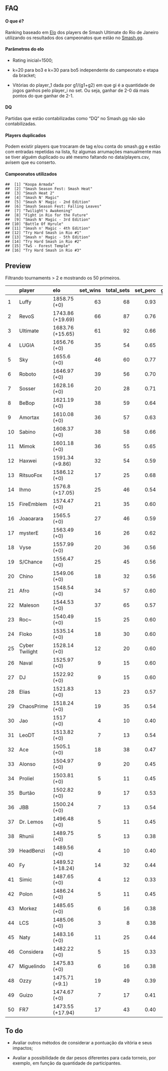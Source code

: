 FAQ
---

#### O que é?

Ranking baseado em
[Elo](https://en.wikipedia.org/wiki/Elo_rating_system) dos players de
Smash Ultimate do Rio de Janeiro utilizando os resultados dos
campeonatos que estão no [Smash.gg](https://smash.gg/).

#### Parâmetros do elo

-   Rating inicial=1500;

-   k=20 para bo3 e k=30 para bo5 independente do campeonato e etapa da
    bracket;

-   Vitórias do player\_1 dada por g1/(g1+g2) em que gi é a quantidade
    de jogos ganhos pelo player\_i no set. Ou seja, ganhar de 2-0 dá
    mais pontos do que ganhar de 2-1.

#### DQ

Partidas que estão contabilizadas como “DQ” no Smash.gg não são
contabilizadas.

#### Players duplicados

Podem existir players que trocaram de tag e/ou conta do smash.gg e estão
com entradas repetidas na lista, fiz algumas arrumações manualmente mas
se tiver alguém duplicado ou até mesmo faltando no data/players.csv,
avisem que eu conserto.

#### Campeonatos utilizados

    ##  [1] "Koopa Armada"                     
    ##  [2] "Smash Season Fest: Smash Heat"    
    ##  [3] "Smash Heat 2"                     
    ##  [4] "Smash N' Magic"                   
    ##  [5] "Smash N' Magic - 2nd Edition"     
    ##  [6] "Smash Season Fest: Falling Leaves"
    ##  [7] "Twilight's Awakening"             
    ##  [8] "Fight in Rio for the Future"      
    ##  [9] "Smash N' Magic - 3rd Edition"     
    ## [10] "Battle Of Hyrule"                 
    ## [11] "Smash n' Magic - 4th Edition"     
    ## [12] "Try Hard Smash in Rio #1"         
    ## [13] "Smash n' Magic - 5th Edition"     
    ## [14] "Try Hard Smash in Rio #2"         
    ## [15] "TwS - Forest Temple"              
    ## [16] "Try Hard Smash in Rio #3"

Preview
-------

Filtrando tournaments &gt; 2 e mostrando os 50 primeiros.

<table>
<colgroup>
<col style="width: 2%" />
<col style="width: 13%" />
<col style="width: 15%" />
<col style="width: 8%" />
<col style="width: 10%" />
<col style="width: 8%" />
<col style="width: 9%" />
<col style="width: 11%" />
<col style="width: 9%" />
<col style="width: 11%" />
</colgroup>
<thead>
<tr class="header">
<th style="text-align: left;"></th>
<th style="text-align: left;">player</th>
<th style="text-align: left;">elo</th>
<th style="text-align: right;">set_wins</th>
<th style="text-align: right;">total_sets</th>
<th style="text-align: right;">set_perc</th>
<th style="text-align: right;">game_wins</th>
<th style="text-align: right;">total_games</th>
<th style="text-align: right;">game_perc</th>
<th style="text-align: right;">tournaments</th>
</tr>
</thead>
<tbody>
<tr class="odd">
<td style="text-align: left;">1</td>
<td style="text-align: left;">Luffy</td>
<td style="text-align: left;">1858.75 (+0)</td>
<td style="text-align: right;">63</td>
<td style="text-align: right;">68</td>
<td style="text-align: right;">0.93</td>
<td style="text-align: right;">163</td>
<td style="text-align: right;">197</td>
<td style="text-align: right;">0.83</td>
<td style="text-align: right;">11</td>
</tr>
<tr class="even">
<td style="text-align: left;">2</td>
<td style="text-align: left;">RevoS</td>
<td style="text-align: left;">1743.86 (+19.69)</td>
<td style="text-align: right;">66</td>
<td style="text-align: right;">87</td>
<td style="text-align: right;">0.76</td>
<td style="text-align: right;">177</td>
<td style="text-align: right;">262</td>
<td style="text-align: right;">0.68</td>
<td style="text-align: right;">13</td>
</tr>
<tr class="odd">
<td style="text-align: left;">3</td>
<td style="text-align: left;">Ultimate</td>
<td style="text-align: left;">1683.76 (+15.65)</td>
<td style="text-align: right;">61</td>
<td style="text-align: right;">92</td>
<td style="text-align: right;">0.66</td>
<td style="text-align: right;">160</td>
<td style="text-align: right;">269</td>
<td style="text-align: right;">0.59</td>
<td style="text-align: right;">16</td>
</tr>
<tr class="even">
<td style="text-align: left;">4</td>
<td style="text-align: left;">LUGIA</td>
<td style="text-align: left;">1656.76 (+0)</td>
<td style="text-align: right;">35</td>
<td style="text-align: right;">54</td>
<td style="text-align: right;">0.65</td>
<td style="text-align: right;">93</td>
<td style="text-align: right;">152</td>
<td style="text-align: right;">0.61</td>
<td style="text-align: right;">10</td>
</tr>
<tr class="odd">
<td style="text-align: left;">5</td>
<td style="text-align: left;">Sky</td>
<td style="text-align: left;">1655.6 (+0)</td>
<td style="text-align: right;">46</td>
<td style="text-align: right;">60</td>
<td style="text-align: right;">0.77</td>
<td style="text-align: right;">116</td>
<td style="text-align: right;">172</td>
<td style="text-align: right;">0.67</td>
<td style="text-align: right;">10</td>
</tr>
<tr class="even">
<td style="text-align: left;">6</td>
<td style="text-align: left;">Roboto</td>
<td style="text-align: left;">1646.97 (+0)</td>
<td style="text-align: right;">39</td>
<td style="text-align: right;">56</td>
<td style="text-align: right;">0.70</td>
<td style="text-align: right;">102</td>
<td style="text-align: right;">155</td>
<td style="text-align: right;">0.66</td>
<td style="text-align: right;">9</td>
</tr>
<tr class="odd">
<td style="text-align: left;">7</td>
<td style="text-align: left;">Sosser</td>
<td style="text-align: left;">1628.16 (+0)</td>
<td style="text-align: right;">20</td>
<td style="text-align: right;">28</td>
<td style="text-align: right;">0.71</td>
<td style="text-align: right;">52</td>
<td style="text-align: right;">79</td>
<td style="text-align: right;">0.66</td>
<td style="text-align: right;">4</td>
</tr>
<tr class="even">
<td style="text-align: left;">8</td>
<td style="text-align: left;">BeBop</td>
<td style="text-align: left;">1621.19 (+0)</td>
<td style="text-align: right;">38</td>
<td style="text-align: right;">59</td>
<td style="text-align: right;">0.64</td>
<td style="text-align: right;">93</td>
<td style="text-align: right;">154</td>
<td style="text-align: right;">0.60</td>
<td style="text-align: right;">11</td>
</tr>
<tr class="odd">
<td style="text-align: left;">9</td>
<td style="text-align: left;">Amortax</td>
<td style="text-align: left;">1610.08 (+0)</td>
<td style="text-align: right;">36</td>
<td style="text-align: right;">57</td>
<td style="text-align: right;">0.63</td>
<td style="text-align: right;">85</td>
<td style="text-align: right;">147</td>
<td style="text-align: right;">0.58</td>
<td style="text-align: right;">11</td>
</tr>
<tr class="even">
<td style="text-align: left;">10</td>
<td style="text-align: left;">Sabino</td>
<td style="text-align: left;">1608.37 (+0)</td>
<td style="text-align: right;">38</td>
<td style="text-align: right;">58</td>
<td style="text-align: right;">0.66</td>
<td style="text-align: right;">88</td>
<td style="text-align: right;">151</td>
<td style="text-align: right;">0.58</td>
<td style="text-align: right;">10</td>
</tr>
<tr class="odd">
<td style="text-align: left;">11</td>
<td style="text-align: left;">Mimok</td>
<td style="text-align: left;">1601.18 (+0)</td>
<td style="text-align: right;">36</td>
<td style="text-align: right;">55</td>
<td style="text-align: right;">0.65</td>
<td style="text-align: right;">87</td>
<td style="text-align: right;">151</td>
<td style="text-align: right;">0.58</td>
<td style="text-align: right;">10</td>
</tr>
<tr class="even">
<td style="text-align: left;">12</td>
<td style="text-align: left;">Haxwei</td>
<td style="text-align: left;">1591.34 (+9.86)</td>
<td style="text-align: right;">32</td>
<td style="text-align: right;">54</td>
<td style="text-align: right;">0.59</td>
<td style="text-align: right;">76</td>
<td style="text-align: right;">129</td>
<td style="text-align: right;">0.59</td>
<td style="text-align: right;">11</td>
</tr>
<tr class="odd">
<td style="text-align: left;">13</td>
<td style="text-align: left;">RitsuoFox</td>
<td style="text-align: left;">1586.12 (+0)</td>
<td style="text-align: right;">17</td>
<td style="text-align: right;">25</td>
<td style="text-align: right;">0.68</td>
<td style="text-align: right;">40</td>
<td style="text-align: right;">64</td>
<td style="text-align: right;">0.62</td>
<td style="text-align: right;">4</td>
</tr>
<tr class="even">
<td style="text-align: left;">14</td>
<td style="text-align: left;">Ihmo</td>
<td style="text-align: left;">1576.8 (+17.05)</td>
<td style="text-align: right;">25</td>
<td style="text-align: right;">46</td>
<td style="text-align: right;">0.54</td>
<td style="text-align: right;">62</td>
<td style="text-align: right;">116</td>
<td style="text-align: right;">0.53</td>
<td style="text-align: right;">11</td>
</tr>
<tr class="odd">
<td style="text-align: left;">15</td>
<td style="text-align: left;">FireEmblem</td>
<td style="text-align: left;">1574.47 (+0)</td>
<td style="text-align: right;">21</td>
<td style="text-align: right;">35</td>
<td style="text-align: right;">0.60</td>
<td style="text-align: right;">48</td>
<td style="text-align: right;">88</td>
<td style="text-align: right;">0.55</td>
<td style="text-align: right;">7</td>
</tr>
<tr class="even">
<td style="text-align: left;">16</td>
<td style="text-align: left;">Joaoarara</td>
<td style="text-align: left;">1565.5 (+0)</td>
<td style="text-align: right;">27</td>
<td style="text-align: right;">46</td>
<td style="text-align: right;">0.59</td>
<td style="text-align: right;">60</td>
<td style="text-align: right;">107</td>
<td style="text-align: right;">0.56</td>
<td style="text-align: right;">10</td>
</tr>
<tr class="odd">
<td style="text-align: left;">17</td>
<td style="text-align: left;">mysterE</td>
<td style="text-align: left;">1563.49 (+0)</td>
<td style="text-align: right;">16</td>
<td style="text-align: right;">26</td>
<td style="text-align: right;">0.62</td>
<td style="text-align: right;">41</td>
<td style="text-align: right;">72</td>
<td style="text-align: right;">0.57</td>
<td style="text-align: right;">5</td>
</tr>
<tr class="even">
<td style="text-align: left;">18</td>
<td style="text-align: left;">Vyse</td>
<td style="text-align: left;">1557.99 (+0)</td>
<td style="text-align: right;">20</td>
<td style="text-align: right;">36</td>
<td style="text-align: right;">0.56</td>
<td style="text-align: right;">48</td>
<td style="text-align: right;">85</td>
<td style="text-align: right;">0.56</td>
<td style="text-align: right;">8</td>
</tr>
<tr class="odd">
<td style="text-align: left;">19</td>
<td style="text-align: left;">S/Chance</td>
<td style="text-align: left;">1556.47 (+0)</td>
<td style="text-align: right;">25</td>
<td style="text-align: right;">45</td>
<td style="text-align: right;">0.56</td>
<td style="text-align: right;">61</td>
<td style="text-align: right;">104</td>
<td style="text-align: right;">0.59</td>
<td style="text-align: right;">10</td>
</tr>
<tr class="even">
<td style="text-align: left;">20</td>
<td style="text-align: left;">Chino</td>
<td style="text-align: left;">1549.06 (+0)</td>
<td style="text-align: right;">18</td>
<td style="text-align: right;">32</td>
<td style="text-align: right;">0.56</td>
<td style="text-align: right;">42</td>
<td style="text-align: right;">78</td>
<td style="text-align: right;">0.54</td>
<td style="text-align: right;">7</td>
</tr>
<tr class="odd">
<td style="text-align: left;">21</td>
<td style="text-align: left;">Afro</td>
<td style="text-align: left;">1548.54 (+0)</td>
<td style="text-align: right;">34</td>
<td style="text-align: right;">57</td>
<td style="text-align: right;">0.60</td>
<td style="text-align: right;">79</td>
<td style="text-align: right;">140</td>
<td style="text-align: right;">0.56</td>
<td style="text-align: right;">12</td>
</tr>
<tr class="even">
<td style="text-align: left;">22</td>
<td style="text-align: left;">Maleson</td>
<td style="text-align: left;">1544.53 (+0)</td>
<td style="text-align: right;">37</td>
<td style="text-align: right;">65</td>
<td style="text-align: right;">0.57</td>
<td style="text-align: right;">85</td>
<td style="text-align: right;">153</td>
<td style="text-align: right;">0.56</td>
<td style="text-align: right;">14</td>
</tr>
<tr class="odd">
<td style="text-align: left;">23</td>
<td style="text-align: left;">Roc~</td>
<td style="text-align: left;">1540.49 (+0)</td>
<td style="text-align: right;">15</td>
<td style="text-align: right;">25</td>
<td style="text-align: right;">0.60</td>
<td style="text-align: right;">36</td>
<td style="text-align: right;">65</td>
<td style="text-align: right;">0.55</td>
<td style="text-align: right;">5</td>
</tr>
<tr class="even">
<td style="text-align: left;">24</td>
<td style="text-align: left;">Floko</td>
<td style="text-align: left;">1535.14 (+0)</td>
<td style="text-align: right;">18</td>
<td style="text-align: right;">30</td>
<td style="text-align: right;">0.60</td>
<td style="text-align: right;">39</td>
<td style="text-align: right;">72</td>
<td style="text-align: right;">0.54</td>
<td style="text-align: right;">7</td>
</tr>
<tr class="odd">
<td style="text-align: left;">25</td>
<td style="text-align: left;">Cyber Twilight</td>
<td style="text-align: left;">1528.14 (+0)</td>
<td style="text-align: right;">12</td>
<td style="text-align: right;">20</td>
<td style="text-align: right;">0.60</td>
<td style="text-align: right;">27</td>
<td style="text-align: right;">50</td>
<td style="text-align: right;">0.54</td>
<td style="text-align: right;">4</td>
</tr>
<tr class="even">
<td style="text-align: left;">26</td>
<td style="text-align: left;">Naval</td>
<td style="text-align: left;">1525.97 (+0)</td>
<td style="text-align: right;">9</td>
<td style="text-align: right;">15</td>
<td style="text-align: right;">0.60</td>
<td style="text-align: right;">21</td>
<td style="text-align: right;">37</td>
<td style="text-align: right;">0.57</td>
<td style="text-align: right;">3</td>
</tr>
<tr class="odd">
<td style="text-align: left;">27</td>
<td style="text-align: left;">DJ</td>
<td style="text-align: left;">1522.92 (+0)</td>
<td style="text-align: right;">9</td>
<td style="text-align: right;">15</td>
<td style="text-align: right;">0.60</td>
<td style="text-align: right;">19</td>
<td style="text-align: right;">34</td>
<td style="text-align: right;">0.56</td>
<td style="text-align: right;">3</td>
</tr>
<tr class="even">
<td style="text-align: left;">28</td>
<td style="text-align: left;">Elias</td>
<td style="text-align: left;">1521.83 (+0)</td>
<td style="text-align: right;">13</td>
<td style="text-align: right;">23</td>
<td style="text-align: right;">0.57</td>
<td style="text-align: right;">28</td>
<td style="text-align: right;">54</td>
<td style="text-align: right;">0.52</td>
<td style="text-align: right;">5</td>
</tr>
<tr class="odd">
<td style="text-align: left;">29</td>
<td style="text-align: left;">ChaosPrime</td>
<td style="text-align: left;">1518.24 (+0)</td>
<td style="text-align: right;">19</td>
<td style="text-align: right;">35</td>
<td style="text-align: right;">0.54</td>
<td style="text-align: right;">42</td>
<td style="text-align: right;">80</td>
<td style="text-align: right;">0.52</td>
<td style="text-align: right;">8</td>
</tr>
<tr class="even">
<td style="text-align: left;">30</td>
<td style="text-align: left;">Jao</td>
<td style="text-align: left;">1517 (+0)</td>
<td style="text-align: right;">4</td>
<td style="text-align: right;">10</td>
<td style="text-align: right;">0.40</td>
<td style="text-align: right;">14</td>
<td style="text-align: right;">26</td>
<td style="text-align: right;">0.54</td>
<td style="text-align: right;">3</td>
</tr>
<tr class="odd">
<td style="text-align: left;">31</td>
<td style="text-align: left;">LeoDT</td>
<td style="text-align: left;">1513.82 (+0)</td>
<td style="text-align: right;">7</td>
<td style="text-align: right;">13</td>
<td style="text-align: right;">0.54</td>
<td style="text-align: right;">16</td>
<td style="text-align: right;">30</td>
<td style="text-align: right;">0.53</td>
<td style="text-align: right;">3</td>
</tr>
<tr class="even">
<td style="text-align: left;">32</td>
<td style="text-align: left;">Ace</td>
<td style="text-align: left;">1505.1 (+0)</td>
<td style="text-align: right;">18</td>
<td style="text-align: right;">38</td>
<td style="text-align: right;">0.47</td>
<td style="text-align: right;">42</td>
<td style="text-align: right;">84</td>
<td style="text-align: right;">0.50</td>
<td style="text-align: right;">10</td>
</tr>
<tr class="odd">
<td style="text-align: left;">33</td>
<td style="text-align: left;">Alonso</td>
<td style="text-align: left;">1504.97 (+0)</td>
<td style="text-align: right;">9</td>
<td style="text-align: right;">20</td>
<td style="text-align: right;">0.45</td>
<td style="text-align: right;">21</td>
<td style="text-align: right;">43</td>
<td style="text-align: right;">0.49</td>
<td style="text-align: right;">6</td>
</tr>
<tr class="even">
<td style="text-align: left;">34</td>
<td style="text-align: left;">Proliel</td>
<td style="text-align: left;">1503.81 (+0)</td>
<td style="text-align: right;">5</td>
<td style="text-align: right;">11</td>
<td style="text-align: right;">0.45</td>
<td style="text-align: right;">12</td>
<td style="text-align: right;">26</td>
<td style="text-align: right;">0.46</td>
<td style="text-align: right;">3</td>
</tr>
<tr class="odd">
<td style="text-align: left;">35</td>
<td style="text-align: left;">Burtão</td>
<td style="text-align: left;">1502.82 (+0)</td>
<td style="text-align: right;">9</td>
<td style="text-align: right;">17</td>
<td style="text-align: right;">0.53</td>
<td style="text-align: right;">20</td>
<td style="text-align: right;">38</td>
<td style="text-align: right;">0.53</td>
<td style="text-align: right;">4</td>
</tr>
<tr class="even">
<td style="text-align: left;">36</td>
<td style="text-align: left;">JBB</td>
<td style="text-align: left;">1500.24 (+0)</td>
<td style="text-align: right;">7</td>
<td style="text-align: right;">13</td>
<td style="text-align: right;">0.54</td>
<td style="text-align: right;">15</td>
<td style="text-align: right;">29</td>
<td style="text-align: right;">0.52</td>
<td style="text-align: right;">3</td>
</tr>
<tr class="odd">
<td style="text-align: left;">37</td>
<td style="text-align: left;">Dr. Lemos</td>
<td style="text-align: left;">1496.48 (+0)</td>
<td style="text-align: right;">5</td>
<td style="text-align: right;">11</td>
<td style="text-align: right;">0.45</td>
<td style="text-align: right;">12</td>
<td style="text-align: right;">27</td>
<td style="text-align: right;">0.44</td>
<td style="text-align: right;">3</td>
</tr>
<tr class="even">
<td style="text-align: left;">38</td>
<td style="text-align: left;">Rhunii</td>
<td style="text-align: left;">1489.75 (+0)</td>
<td style="text-align: right;">5</td>
<td style="text-align: right;">13</td>
<td style="text-align: right;">0.38</td>
<td style="text-align: right;">13</td>
<td style="text-align: right;">29</td>
<td style="text-align: right;">0.45</td>
<td style="text-align: right;">4</td>
</tr>
<tr class="odd">
<td style="text-align: left;">39</td>
<td style="text-align: left;">HeadBenzi</td>
<td style="text-align: left;">1489.56 (+0)</td>
<td style="text-align: right;">4</td>
<td style="text-align: right;">10</td>
<td style="text-align: right;">0.40</td>
<td style="text-align: right;">9</td>
<td style="text-align: right;">21</td>
<td style="text-align: right;">0.43</td>
<td style="text-align: right;">3</td>
</tr>
<tr class="even">
<td style="text-align: left;">40</td>
<td style="text-align: left;">Fy</td>
<td style="text-align: left;">1489.52 (+18.24)</td>
<td style="text-align: right;">14</td>
<td style="text-align: right;">32</td>
<td style="text-align: right;">0.44</td>
<td style="text-align: right;">32</td>
<td style="text-align: right;">72</td>
<td style="text-align: right;">0.44</td>
<td style="text-align: right;">9</td>
</tr>
<tr class="odd">
<td style="text-align: left;">41</td>
<td style="text-align: left;">Simic</td>
<td style="text-align: left;">1487.65 (+0)</td>
<td style="text-align: right;">4</td>
<td style="text-align: right;">12</td>
<td style="text-align: right;">0.33</td>
<td style="text-align: right;">10</td>
<td style="text-align: right;">26</td>
<td style="text-align: right;">0.38</td>
<td style="text-align: right;">4</td>
</tr>
<tr class="even">
<td style="text-align: left;">42</td>
<td style="text-align: left;">Polon</td>
<td style="text-align: left;">1486.24 (+0)</td>
<td style="text-align: right;">5</td>
<td style="text-align: right;">11</td>
<td style="text-align: right;">0.45</td>
<td style="text-align: right;">11</td>
<td style="text-align: right;">25</td>
<td style="text-align: right;">0.44</td>
<td style="text-align: right;">3</td>
</tr>
<tr class="odd">
<td style="text-align: left;">43</td>
<td style="text-align: left;">Morkez</td>
<td style="text-align: left;">1485.65 (+0)</td>
<td style="text-align: right;">6</td>
<td style="text-align: right;">16</td>
<td style="text-align: right;">0.38</td>
<td style="text-align: right;">16</td>
<td style="text-align: right;">37</td>
<td style="text-align: right;">0.43</td>
<td style="text-align: right;">5</td>
</tr>
<tr class="even">
<td style="text-align: left;">44</td>
<td style="text-align: left;">LCS</td>
<td style="text-align: left;">1485.06 (+0)</td>
<td style="text-align: right;">3</td>
<td style="text-align: right;">8</td>
<td style="text-align: right;">0.38</td>
<td style="text-align: right;">8</td>
<td style="text-align: right;">20</td>
<td style="text-align: right;">0.40</td>
<td style="text-align: right;">3</td>
</tr>
<tr class="odd">
<td style="text-align: left;">45</td>
<td style="text-align: left;">Naty</td>
<td style="text-align: left;">1483.16 (+0)</td>
<td style="text-align: right;">11</td>
<td style="text-align: right;">25</td>
<td style="text-align: right;">0.44</td>
<td style="text-align: right;">24</td>
<td style="text-align: right;">54</td>
<td style="text-align: right;">0.44</td>
<td style="text-align: right;">7</td>
</tr>
<tr class="even">
<td style="text-align: left;">46</td>
<td style="text-align: left;">Considera</td>
<td style="text-align: left;">1482.22 (+0)</td>
<td style="text-align: right;">5</td>
<td style="text-align: right;">15</td>
<td style="text-align: right;">0.33</td>
<td style="text-align: right;">13</td>
<td style="text-align: right;">33</td>
<td style="text-align: right;">0.39</td>
<td style="text-align: right;">5</td>
</tr>
<tr class="odd">
<td style="text-align: left;">47</td>
<td style="text-align: left;">Miguelindo</td>
<td style="text-align: left;">1475.83 (+0)</td>
<td style="text-align: right;">6</td>
<td style="text-align: right;">16</td>
<td style="text-align: right;">0.38</td>
<td style="text-align: right;">13</td>
<td style="text-align: right;">33</td>
<td style="text-align: right;">0.39</td>
<td style="text-align: right;">5</td>
</tr>
<tr class="even">
<td style="text-align: left;">48</td>
<td style="text-align: left;">Ozzy</td>
<td style="text-align: left;">1475.71 (+9.1)</td>
<td style="text-align: right;">19</td>
<td style="text-align: right;">49</td>
<td style="text-align: right;">0.39</td>
<td style="text-align: right;">46</td>
<td style="text-align: right;">111</td>
<td style="text-align: right;">0.41</td>
<td style="text-align: right;">15</td>
</tr>
<tr class="odd">
<td style="text-align: left;">49</td>
<td style="text-align: left;">Guizo</td>
<td style="text-align: left;">1474.67 (+0)</td>
<td style="text-align: right;">7</td>
<td style="text-align: right;">17</td>
<td style="text-align: right;">0.41</td>
<td style="text-align: right;">15</td>
<td style="text-align: right;">37</td>
<td style="text-align: right;">0.41</td>
<td style="text-align: right;">5</td>
</tr>
<tr class="even">
<td style="text-align: left;">50</td>
<td style="text-align: left;">FR7</td>
<td style="text-align: left;">1473.55 (+17.94)</td>
<td style="text-align: right;">17</td>
<td style="text-align: right;">43</td>
<td style="text-align: right;">0.40</td>
<td style="text-align: right;">39</td>
<td style="text-align: right;">96</td>
<td style="text-align: right;">0.41</td>
<td style="text-align: right;">13</td>
</tr>
</tbody>
</table>

To do
-----

-   Avaliar outros métodos de considerar a pontuação da vitória e seus
    impactos;

-   Avaliar a possibilidade de dar pesos diferentes para cada torneio,
    por exemplo, em função da quantidade de participantes.
